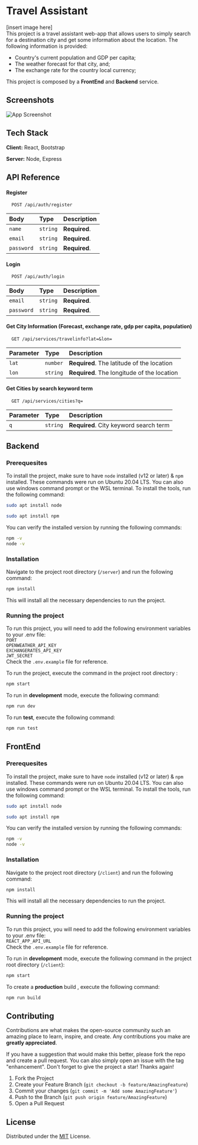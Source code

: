 
# Travel Assistant 
[insert image here]    
This project is a travel assistant web-app that allows users to simply search for a destination city and get some information about the location. The following information is provided:     
* Country's current population and GDP per capita;
* The weather forecast for that city, and;
* The exchange rate for the country local currency;

This project is composed by a **FrontEnd** and **Backend** service.
## Screenshots

![App Screenshot](https://via.placeholder.com/468x300?text=App+Screenshot+Here)


## Tech Stack

**Client:** React, Bootstrap

**Server:** Node, Express


## API Reference

#### Register

```http
  POST /api/auth/register
```

| Body | Type     | Description                |
| :-------- | :------- | :------------------------- |
| `name` | `string` | **Required**. |
| `email` | `string` | **Required**. |
| `password` | `string` | **Required**.  |

#### Login

```http
  POST /api/auth/login
```

| Body | Type     | Description                       |
| :-------- | :------- | :-------------------------------- |
| `email`      | `string` | **Required**.  |
| `password`      | `string` | **Required**. |

#### Get City Information (Forecast, exchange rate, gdp per capita, population)

```http
  GET /api/services/travelinfo?lat=&lon=
```

| Parameter | Type     | Description                       |
| :-------- | :------- | :-------------------------------- |
| `lat`      | `number` | **Required**.  The latitude of the location|
| `lon`      | `string` | **Required**. The longitude of the location|

#### Get Cities by search keyword term

```http
  GET /api/services/cities?q=
```

| Parameter | Type     | Description                       |
| :-------- | :------- | :-------------------------------- |
| `q`      | `string` | **Required**.  City keyword search term|




## Backend
### Prerequesites
To install the project, make sure to have `node` installed (v12 or later) & `npm` installed.  These commands were run on Ubuntu 20.04 LTS. You can also use windows command prompt or the WSL terminal. To install the tools, run the following command:
```sh
sudo apt install node
```
```sh
sudo apt install npm
```
You can verify the installed version by running the following commands:
```sh
npm -v
node -v
```
### Installation
Navigate to the project root directory (`/server`) and run the following command:
```sh
npm install
```
This will install all the necessary dependencies to run the project.

### Running the project
To run this project, you will need to add the following environment variables to your .env file:    
`PORT`    
`OPENWEATHER_API_KEY`        
`EXCHANGERATES_API_KEY`    
`JWT_SECRET`    
Check the `.env.example` file for reference.  

To run the project, execute the command in the project root directory :
```sh
npm start
```
To run in **development** mode, execute the following command:
```sh
npm run dev
```
To run **test**, execute the following command:
```sh
npm run test
```
## FrontEnd
### Prerequesites
To install the project, make sure to have `node` installed (v12 or later) & `npm` installed.  These commands were run on Ubuntu 20.04 LTS. You can also use windows command prompt or the WSL terminal. To install the tools, run the following command:
```sh
sudo apt install node
```
```sh
sudo apt install npm
```
You can verify the installed version by running the following commands:
```sh
npm -v
node -v
```
### Installation
Navigate to the project root directory (`/client`) and run the following command:
```sh
npm install
```
This will install all the necessary dependencies to run the project.

### Running the project
To run this project, you will need to add the following environment variables to your .env file:    
`REACT_APP_API_URL`    
Check the `.env.example` file for reference. 

To run in **development** mode, execute the following command in the project root directory (`/client`):
```sh
npm start
```
To create a **production** build  , execute the following command:
```sh
npm run build
```
## Contributing

Contributions are what makes the open-source community such an amazing place to learn, inspire, and create. Any contributions you make are **greatly appreciated**.

If you have a suggestion that would make this better, please fork the repo and create a pull request. You can also simply open an issue with the tag "enhancement".
Don't forget to give the project a star! Thanks again!

1. Fork the Project
1. Create your Feature Branch (`git checkout -b feature/AmazingFeature`)
3. Commit your changes (`git commit -m 'Add some AmazingFeature'`)
4. Push to the Branch (`git push origin feature/AmazingFeature`)
5. Open a Pull Request

## License

Distributed under the [MIT](https://choosealicense.com/licenses/mit/) License. 
